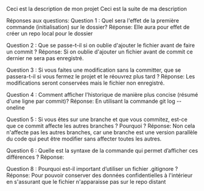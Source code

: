 Ceci est la description de mon projet
Ceci est la suite de ma description

Réponses aux questions:
Question 1 : Quel sera l'effet de la première commande (initialisation) sur le dossier?
Réponse: Elle aura pour effet de créer un repo local pour le dossier 

Question 2 : Que se passe-t-il si on oublie d'ajouter le fichier avant de faire un commit ?
Réponse: Si on oublie d'ajouter un fichier avant de commit ce dernier ne sera pas enregistré.

Question 3 : Si vous faites une modification sans la committer, que se passera-t-il si vous fermez le projet et le réouvrez plus tard ?
Réponse: Les modifications seront conservées mais le fichier non enregistré.

Question 4 : Comment afficher l'historique de manière plus concise (résumé d'une ligne par commit)?
Réponse: En utilisant la commande git log --oneline

Question 5 : Si vous êtes sur une branche et que vous commitez, est-ce que ce commit affecte les autres branches ? Pourquoi ?
Réponse: Non cela n'affecte pas les autres branches, car une branche est une version parallèle du code qui peut être modifier sans affecter toutes les autres.

Question 6 : Quelle est la syntaxe de la commande qui permet d’afficher ces différences ?
Réponse:

Question 8 : Pourquoi est-il important d’utiliser un fichier .gitignore ?
Réponse: Pour pouvoir conserver des données confidentielles à l'intérieur en s'assurant que le fichier n'apparaisse pas sur le repo distant

